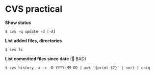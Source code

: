 CVS practical
====
**Show status**

    $ cvs -q update -d [-A]    
**List added files, directories**

    $ cvs ls
**List committed files since date** (&#x1F534; BAD)

    $ cvs history -a -c -D YYYY-MM-DD | awk '{print $7}' | sort | uniq
    
